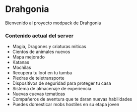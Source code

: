 # Drahgonia

Bienvenido al proyecto modpack de Drahgonia

### Contenido actual del server
* Magia, Dragones y criaturas miticas
* Cientos de animales nuevos
* Mapa mejorado
* Katanas
* Mochilas
* Recupera tu loot en tu tumba
* Piedras de teletransporte
* Dispositivos de seguridad para proteger tu casa
* Sistema de almacenaje de experiencia
* Nuevas cuevas tematicas
* Compañeros de aventura que te daran nuevas habilidades
* Puedes domesticar mobs hostiles en su etapa joven